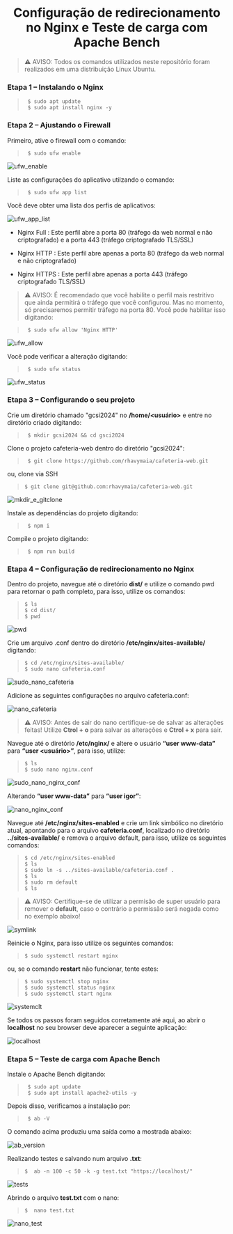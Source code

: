 <h1 align="center">Configuração de redirecionamento no Nginx e Teste de carga com Apache Bench</h1>

> ⚠️ AVISO: Todos os comandos utilizados neste repositório foram realizados em uma distribuição Linux Ubuntu.


### Etapa 1 – Instalando o Nginx

>      $ sudo apt update
>      $ sudo apt install nginx -y

### Etapa 2 – Ajustando o Firewall

Primeiro, ative o firewall com o comando:
    
>      $ sudo ufw enable

  ![ufw_enable](assets/ufw_enable.png)

Liste as configurações do aplicativo utilzando o comando:

>      $ sudo ufw app list

Você deve obter uma lista dos perfis de aplicativos:

  ![ufw_app_list](assets/ufw_app_list.png)

- Nginx Full : Este perfil abre a porta 80 (tráfego da web normal e não criptografado) e a porta 443 (tráfego criptografado TLS/SSL)

- Nginx HTTP : Este perfil abre apenas a porta 80 (tráfego da web normal e não criptografado)

- Nginx HTTPS : Este perfil abre apenas a porta 443 (tráfego criptografado TLS/SSL)

> ⚠️ AVISO: É recomendado que você habilite o perfil mais restritivo que ainda permitirá o tráfego que você configurou. Mas no momento, só precisaremos permitir tráfego na porta 80.
Você pode habilitar isso digitando:

>      $ sudo ufw allow 'Nginx HTTP'

  ![ufw_allow](assets/ufw_allow.png)

Você pode verificar a alteração digitando:

>      $ sudo ufw status

  ![ufw_status](assets/ufw_status.png)

  ### Etapa 3 – Configurando o seu projeto
Crie um diretório chamado "gcsi2024" no **/home/<usuário>** e entre no diretório criado digitando:

>      $ mkdir gcsi2024 && cd gsci2024

Clone o projeto cafeteria-web dentro do diretório "gcsi2024":

>      $ git clone https://github.com/rhavymaia/cafeteria-web.git

   ou, clone via SSH

>     $ git clone git@github.com:rhavymaia/cafeteria-web.git

  ![mkdir_e_gitclone](assets/mkdir_e_gitclone.png)

Instale as dependências do projeto digitando:

>      $ npm i

Compile o projeto digitando: 

>      $ npm run build

### Etapa 4 – Configuração de redirecionamento no Nginx

Dentro do projeto, navegue até o diretório **dist/** e utilize o comando pwd para retornar o path completo, para isso, utilize os comandos:

>     $ ls
>     $ cd dist/
>     $ pwd

  ![pwd](assets/pwd.png)

Crie um arquivo .conf dentro do diretório **/etc/nginx/sites-available/** digitando:

>     $ cd /etc/nginx/sites-available/
>     $ sudo nano cafeteria.conf

  ![sudo_nano_cafeteria](assets/sudo_nano_cafeteria_conf.png)

Adicione as seguintes configurações no arquivo cafeteria.conf:

  ![nano_cafeteria](assets/nano_cafeteria_conf.png)

> ⚠️ AVISO: Antes de sair do nano certifique-se de salvar as alterações feitas! Utilize **Ctrol + o** para salvar as alterações e **Ctrol + x** para sair.

Navegue até o diretório **/etc/nginx/** e altere o usuário **“user www-data”** para **“user <usuário>”**, para isso, utilize:
	    
>     $ ls
>     $ sudo nano nginx.conf

  ![sudo_nano_nginx_conf](assets/sudo_nano_nginx_conf.png)

Alterando **“user www-data”** para **“user igor”**:

  ![nano_nginx_conf](assets/nano_nginx_conf.png)

Navegue até **/etc/nginx/sites-enabled** e crie um link simbólico no diretório atual, apontando para o arquivo **cafeteria.conf**, localizado no diretório **../sites-available/** e remova o arquivo default, para isso, utilize os seguintes comandos:

>     $ cd /etc/nginx/sites-enabled
>     $ ls
>     $ sudo ln -s ../sites-available/cafeteria.conf .
>     $ ls
>     $ sudo rm default
>     $ ls
    
> ⚠️ AVISO: Certifique-se de utilizar a permisão de super usuário para remover o **default**, caso o contrário a permissão será negada como no exemplo abaixo!

  ![symlink](assets/symlink.png)

Reinicie o Nginx, para isso utilize os seguintes comandos:

>     $ sudo systemctl restart nginx

ou, se o comando **restart** não funcionar, tente estes: 

>     $ sudo systemctl stop nginx
>     $ sudo systemctl status nginx
>     $ sudo systemctl start nginx

  ![systemclt](assets/systemctl.png)

Se todos os passos foram seguidos corretamente até aqui, ao abrir o **localhost** no seu browser deve aparecer a seguinte aplicação:

  ![localhost](assets/localhost.png)

  ### Etapa 5 – Teste de carga com Apache Bench

Instale o Apache Bench digitando: 

>      $ sudo apt update
>      $ sudo apt install apache2-utils -y

Depois disso, verificamos a instalação por:
>      $ ab -V

O comando acima produziu uma saída como a mostrada abaixo:

  ![ab_version](assets/ab_version.png)

Realizando testes e salvando num arquivo **.txt**: 

>     $  ab -n 100 -c 50 -k -g test.txt "https://localhost/"

  ![tests](assets/tests.png)

Abrindo o arquivo **test.txt** com o nano: 

>     $  nano test.txt

  ![nano_test](assets/nano_test.png)
